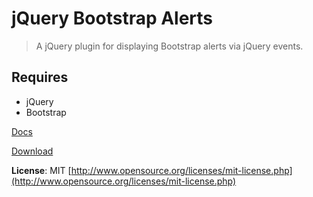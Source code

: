 # jQuery Bootstrap Alerts

> A jQuery plugin for displaying Bootstrap alerts via jQuery events.

## Requires
- jQuery
- Bootstrap

[Docs](http://eltimn.github.com/jquery-bs-alerts)

[Download](https://raw.github.com/eltimn/jquery-bs-alerts/master/build/jquery.bsAlerts.min.js)

**License**: MIT [http://www.opensource.org/licenses/mit-license.php](http://www.opensource.org/licenses/mit-license.php)
